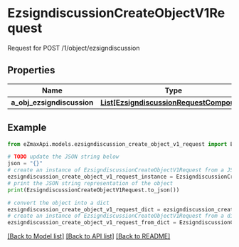 # EzsigndiscussionCreateObjectV1Request

Request for POST /1/object/ezsigndiscussion

## Properties

Name | Type | Description | Notes
------------ | ------------- | ------------- | -------------
**a_obj_ezsigndiscussion** | [**List[EzsigndiscussionRequestCompound]**](EzsigndiscussionRequestCompound.md) |  | 

## Example

```python
from eZmaxApi.models.ezsigndiscussion_create_object_v1_request import EzsigndiscussionCreateObjectV1Request

# TODO update the JSON string below
json = "{}"
# create an instance of EzsigndiscussionCreateObjectV1Request from a JSON string
ezsigndiscussion_create_object_v1_request_instance = EzsigndiscussionCreateObjectV1Request.from_json(json)
# print the JSON string representation of the object
print(EzsigndiscussionCreateObjectV1Request.to_json())

# convert the object into a dict
ezsigndiscussion_create_object_v1_request_dict = ezsigndiscussion_create_object_v1_request_instance.to_dict()
# create an instance of EzsigndiscussionCreateObjectV1Request from a dict
ezsigndiscussion_create_object_v1_request_from_dict = EzsigndiscussionCreateObjectV1Request.from_dict(ezsigndiscussion_create_object_v1_request_dict)
```
[[Back to Model list]](../README.md#documentation-for-models) [[Back to API list]](../README.md#documentation-for-api-endpoints) [[Back to README]](../README.md)


